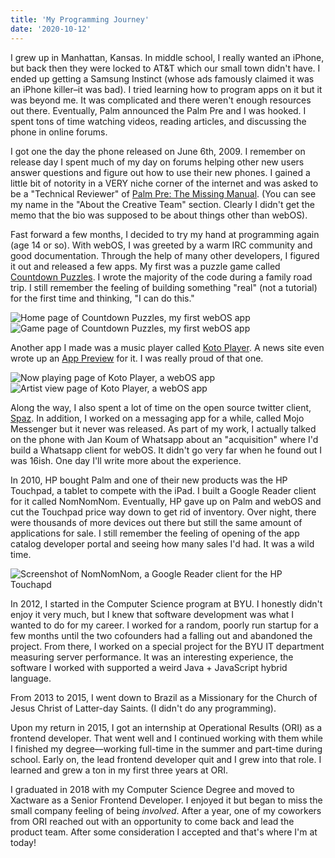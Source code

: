 ```yaml
---
title: 'My Programming Journey'
date: '2020-10-12'
---
```


I grew up in Manhattan, Kansas. In middle school, I really wanted an iPhone, but
back then they were locked to AT&T which our small town didn't have. I ended up
getting a Samsung Instinct (whose ads famously claimed it was an iPhone killer–it was bad).
I tried learning how to program apps on it but it was
beyond me. It was complicated and there weren't enough resources out there.
Eventually, Palm announced the Palm Pre and I was hooked. I spent tons of time
watching videos, reading articles, and discussing the phone in online forums.

I got one the day the phone released on June 6th, 2009. I remember
on release day I spent much of my day on forums helping other new users answer
questions and figure out how to use their new phones. I gained a little bit of
notority in a VERY niche corner of the internet and was asked to be a "Technical
Reviewer" of [Palm Pre: The Missing Manual](https://www.amazon.com/Palm-Pre-Missing-Ed-Baig/dp/0596803702). (You can see my name in the "About the Creative Team" section. Clearly I didn't get the memo that the bio was supposed to be about things other than webOS).

Fast forward a few months, I decided to try my hand at programming again (age 14 or so). With
webOS, I was greeted by a warm IRC community and good documentation. Through the
help of many other developers, I figured it out and released a few apps. My
first was a puzzle game called [Countdown Puzzles](https://www.webosnation.com/countdown-puzzles).
I wrote the majority of the code during a family road trip. I still remember the
feeling of building something "real" (not a tutorial) for the first time and
thinking, "I can do this."

<div class="img-row">
<img
    src="/images/my-programming-journey/countdownpuzzles_home.png"
    alt="Home page of Countdown Puzzles, my first webOS app"
/>
<img
    src="/images/my-programming-journey/countdownpuzzles_game.png"
    alt="Game page of Countdown Puzzles, my first webOS app"
/>
</div>

Another app I made was a music player called [Koto Player](https://www.webosnation.com/koto-player-229). A news site even wrote up an [App Preview](https://www.webosnation.com/app-preview-koto-player) for it. I was really proud of that one.

<div class="img-row">
<img
    src="/images/my-programming-journey/kotoplayer_nowplaying.png"
    alt="Now playing page of Koto Player, a webOS app"
/>
<img
    src="/images/my-programming-journey/kotoplayer_artistview.png"
    alt="Artist view page of Koto Player, a webOS app"
/>
</div>

Along the way, I also spent a lot of time on the open source twitter client,
[Spaz](https://github.com/spazproject). In addition, I worked on a messaging app
for a while, called Mojo Messenger but it never was released. As part of my work,
I actually talked on the phone with Jan Koum of Whatsapp about an "acquisition"
where I'd build a Whatsapp client for webOS. It didn't go very far when he found
out I was 16ish. One day I'll write more about the experience.

In 2010, HP bought Palm and one of their new products was the HP Touchpad, a
tablet to compete with the iPad. I built a Google Reader client for it called
NomNomNom. Eventually, HP gave up on Palm and webOS and cut the Touchpad price
way down to get rid of inventory. Over night, there were thousands of more
devices out there but still the same amount of applications for sale. I still
remember the feeling of opening of the app catalog developer portal and seeing
how many sales I'd had. It was a wild time.

<img
    src="/images/my-programming-journey/nomnomnom.png"
    alt="Screenshot of NomNomNom, a Google Reader client for the HP Touchapd"
/>

In 2012, I started in the Computer Science program at BYU. I honestly didn't
enjoy it very much, but I knew that software development was what I wanted to do
for my career. I worked for a random, poorly run startup for a few months until
the two cofounders had a falling out and abandoned the project. From there, I
worked on a special project for the BYU IT department measuring server
performance. It was an interesting experience, the software I worked with
supported a weird Java + JavaScript hybrid language.

From 2013 to 2015, I went down to Brazil as a Missionary for the Church of Jesus
Christ of Latter-day Saints. (I didn't do any programming).

Upon my return in 2015, I got an internship at Operational Results (ORI) as a
frontend developer. That went well and I continued working with them while
I finished my degree––working full-time in the summer and part-time during
school. Early on, the lead frontend developer quit and I grew into that role.
I learned and grew a ton in my first three years at ORI.

I graduated in 2018 with my Computer Science Degree and moved to Xactware as a
Senior Frontend Developer. I enjoyed it but began to miss the small company feeling
of being _involved_. After a year, one of my coworkers from ORI reached out with an
opportunity to come back and lead the product team. After some consideration I
accepted and that's where I'm at today!

